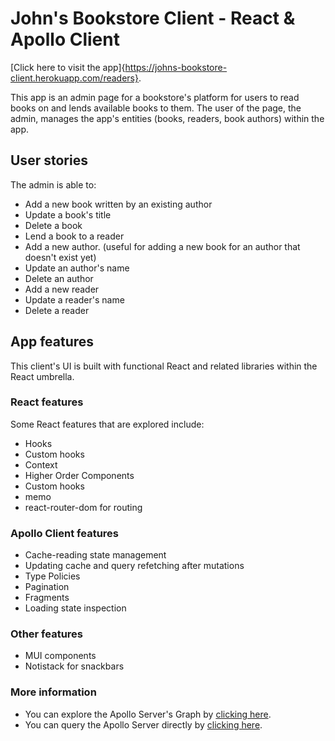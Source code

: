 # John's Bookstore Client - React & Apollo Client
[Click here to visit the app]{https://johns-bookstore-client.herokuapp.com/readers}.

This app is an admin page for a bookstore's platform for users to read books on and lends available books to them. The user of the page, the admin, manages the app's entities (books, readers, book authors) within the app.
## User stories
The admin is able to:
* Add a new book written by an existing author
* Update a book's title
* Delete a book
* Lend a book to a reader
* Add a new author. (useful for adding a new book for an author that doesn't exist yet)
* Update an author's name
* Delete an author
* Add a new reader
* Update a reader's name
* Delete a reader
## App features
This client's UI is built with functional React and related libraries within the React umbrella.
### React features
Some React features that are explored include:
* Hooks
* Custom hooks
* Context
* Higher Order Components
* Custom hooks
* memo
* react-router-dom for routing
### Apollo Client features
* Cache-reading state management
* Updating cache and query refetching after mutations
* Type Policies
* Pagination
* Fragments
* Loading state inspection

### Other features
* MUI components
* Notistack for snackbars

### More information
* You can explore the Apollo Server's Graph by [clicking here](https://shorturl.at/ghix4).
* You can query the Apollo Server directly by [clicking here](https://shorturl.at/AMU23).